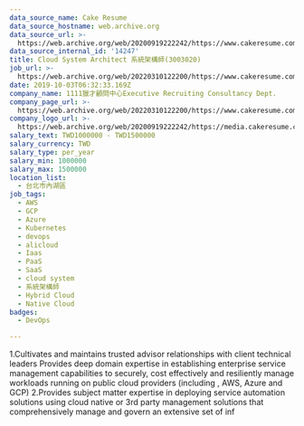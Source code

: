 ```yaml
---
data_source_name: Cake Resume
data_source_hostname: web.archive.org
data_source_url: >-
  https://web.archive.org/web/20200919222242/https://www.cakeresume.com/jobs?q=Cloud%20Iaas&page=1&refinementList%5Border%5D=
data_source_internal_id: '14247'
title: Cloud System Architect 系統架構師(3003020)
job_url: >-
  https://web.archive.org/web/20220310122200/https://www.cakeresume.com/companies/1111-cc8677/jobs/cloud-system-architect-system-architect-3003020
date: 2019-10-03T06:32:33.169Z
company_name: 1111獵才顧問中心Executive Recruiting Consultancy Dept.
company_page_url: >-
  https://web.archive.org/web/20220310122200/https://www.cakeresume.com/companies/1111-cc8677
company_logo_url: >-
  https://web.archive.org/web/20200919222242/https://media.cakeresume.com/image/upload/s---LJkY0fU--/c_pad,fl_png8,h_200,w_200/v1555050577/cvev1lhcvc1ohvufsw8d.png
salary_text: TWD1000000 - TWD1500000
salary_currency: TWD
salary_type: per_year
salary_min: 1000000
salary_max: 1500000
location_list:
  - 台北市內湖區
job_tags:
  - AWS
  - GCP
  - Azure
  - Kubernetes
  - devops
  - alicloud
  - Iaas
  - PaaS
  - SaaS
  - cloud system
  - 系統架構師
  - Hybrid Cloud
  - Native Cloud
badges:
  - DevOps

---
```


1.Cultivates and maintains trusted advisor relationships with client technical leaders Provides deep domain expertise in establishing enterprise service management capabilities to securely, cost effectively and resiliently manage workloads running on public cloud providers (including , AWS, Azure and GCP) 2.Provides subject matter expertise in deploying service automation solutions using cloud native or 3rd party management solutions that comprehensively manage and govern an extensive set of inf
